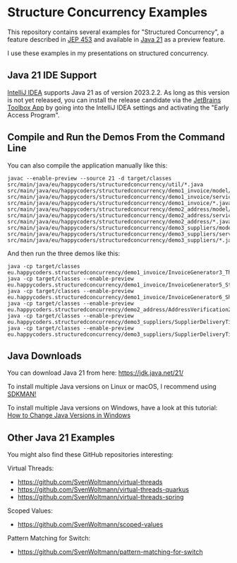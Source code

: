 # Structure Concurrency Examples

This repository contains several examples for "Structured Concurrency",
a feature described in [JEP 453](https://openjdk.org/jeps/453)
and available in [Java 21](https://www.happycoders.eu/java/java-21-features/) 
as a preview feature.

I use these examples in my presentations on structured concurrency.

## Java 21 IDE Support

[IntelliJ IDEA](https://www.jetbrains.com/idea/) supports Java 21 as of version 2023.2.2.
As long as this version is not yet released,
you can install the release candidate via the [JetBrains Toolbox App](https://www.jetbrains.com/toolbox-app/)
by going into the IntelliJ IDEA settings and activating the "Early Access Program".


## Compile and Run the Demos From the Command Line

You can also compile the application manually like this:

```
javac --enable-preview --source 21 -d target/classes src/main/java/eu/happycoders/structuredconcurrency/util/*.java src/main/java/eu/happycoders/structuredconcurrency/demo1_invoice/model/*.java src/main/java/eu/happycoders/structuredconcurrency/demo1_invoice/service/*.java src/main/java/eu/happycoders/structuredconcurrency/demo1_invoice/*.java src/main/java/eu/happycoders/structuredconcurrency/demo2_address/model/*.java src/main/java/eu/happycoders/structuredconcurrency/demo2_address/service/*.java src/main/java/eu/happycoders/structuredconcurrency/demo2_address/*.java src/main/java/eu/happycoders/structuredconcurrency/demo3_suppliers/model/*.java src/main/java/eu/happycoders/structuredconcurrency/demo3_suppliers/service/*.java src/main/java/eu/happycoders/structuredconcurrency/demo3_suppliers/*.java
```

And then run the three demos like this:

```
java -cp target/classes eu.happycoders.structuredconcurrency/demo1_invoice/InvoiceGenerator3_ThreadPool
java -cp target/classes --enable-preview eu.happycoders.structuredconcurrency/demo1_invoice/InvoiceGenerator5_StructuredTaskScope
java -cp target/classes --enable-preview eu.happycoders.structuredconcurrency/demo1_invoice/InvoiceGenerator6_ShutdownOnFailure
java -cp target/classes --enable-preview eu.happycoders.structuredconcurrency/demo2_address/AddressVerification2_ShutdownOnSuccess
java -cp target/classes --enable-preview eu.happycoders.structuredconcurrency/demo3_suppliers/SupplierDeliveryTimeCheck2_StructuredTaskScope
java -cp target/classes --enable-preview eu.happycoders.structuredconcurrency/demo3_suppliers/SupplierDeliveryTimeCheck3_NestedStructuredTaskScope
```

## Java Downloads

You can download Java 21 from here: https://jdk.java.net/21/

To install multiple Java versions on Linux or macOS, I recommend using [SDKMAN!](https://sdkman.io/)

To install multiple Java versions on Windows,
have a look at this tutorial: [How to Change Java Versions in Windows](https://www.happycoders.eu/java/how-to-switch-multiple-java-versions-windows/)


## Other Java 21 Examples

You might also find these GitHub repositories interesting:

Virtual Threads:
* https://github.com/SvenWoltmann/virtual-threads
* https://github.com/SvenWoltmann/virtual-threads-quarkus
* https://github.com/SvenWoltmann/virtual-threads-spring

Scoped Values:
* https://github.com/SvenWoltmann/scoped-values

Pattern Matching for Switch:
* https://github.com/SvenWoltmann/pattern-matching-for-switch
